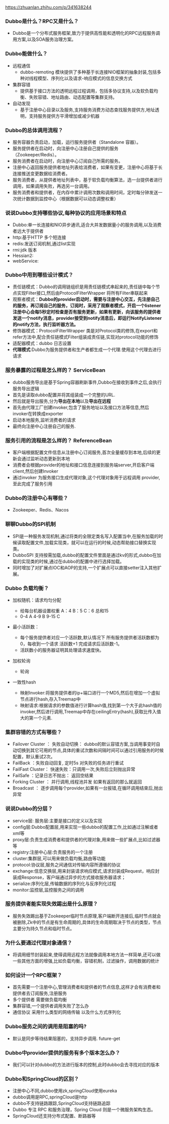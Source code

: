 https://zhuanlan.zhihu.com/p/341638244

### Dubbo是什么？RPC又是什么？

- Dubbo是一个分布式服务框架,致力于提供高性能和透明化的RPC远程服务调用方案,以及SOA服务治理方案。

### Dubbo能做什么？

- 远程通信
    - dubbo-remoting 模块提供了多种基于长连接NIO框架的抽象封装,包括多种对线程模型、序列化以及请求-响应模式的信息交换方式
- 集群容错
    - 提供基于接口方法的透明远程过程调用，包括多协议支持,以及软负载均衡、失败容错、地址路由、动态配置等集群支持。
- 自动发现
    - 基于注册中心目录以及服务,支持服务消费方动态查找服务提供方,地址透明，支持服务提供方平滑增加或减少机器

### Dubbo的总体调用流程？

- 服务容器负责启动，加载，运行服务提供者（Standalone 容器）。
- 服务提供者在启动时，向注册中心注册自己提供的服务（Zookeeper/Redis）。
- 服务消费者在启动时，向注册中心订阅自己所需的服务。
- 注册中心返回服务提供者地址列表给消费者，如果有变更，注册中心将基于长连接推送变更数据给消费者。
- 服务消费者，从提供者地址列表中，基于软负载均衡算法，选一台提供者进行调用，如果调用失败，再选另一台调用。
- 服务消费者和提供者，在内存中累计调用次数和调用时间，定时每分钟发送一次统计数据到监控中心（根据数据可以动态调整权重）

### 说说Dubbo支持哪些协议,每种协议的应用场景和特点

- Dubbo:单一长连接和NIO异步通讯,适合大并发数据量小的服务调用,以及消费者远大于提供者
- http:基于HTTP 多个短连接
- redis:发送订阅机制,通过list实现
- rmi:jdk 版本
- Hessian2:
- webService:

### Dubbo中用到哪些设计模式？

- 责任链模式：Dubbo的调用链组织是用责任链模式串起来的,责任链中每个节点实现Filter接口,然后由ProtocolFilterWrapper 将所有Filter串联起来
- 观察者模式：**Dubbo的provider启动时，需要与注册中心交互，先注册自己的服务，再订阅自己的服务，订阅时，采用了观察者模式，开启一个listener
  注册中心会每5秒定时检查是否有服务更新，如果有更新，向该服务的提供者发送一个notify消息，provider接受到notify消息后，即运行NotifyListener的notify方法，执行监听器方法。**
- 修饰器模式：ProtocolFilterWrapper 类是对Protocol类的修饰,在export和refer方法中,配合责任链模式Filter组装成责任链,实现对protocol功能的修饰
- 适配器模式：dubbo 日志设置
- **代理模式**:Dubbo为服务提供者和生产者都生成一个代理.使用这个代理去进行请求

### 服务暴露的过程是怎么样的？ ServiceBean

- dubbo服务导出是基于Spring容器刷新事件,Dubbo在接收到事件之后,会执行服务导出逻辑
- 首先是读取dubbo配置并将其组装成一个完整的URL.
- 然后就是导出服务,分为**导出在本地**以及**导出在远程**
- 首先由代理工厂创建invoker,包含了服务地址以及接口方法等信息,然后invoker在转换成exporter
- 启动本地服务,监听消费者的请求
- 最终向注册中心注册自己的服务.

### 服务引用的流程是怎么样的？ ReferenceBean

- 客户端根据配置文件信息从注册中心订阅服务,首次全量缓存到本地,后续的更新会通过监听动态更新到本地
- 消费者会根据provider的地址和接口信息连接到服务端server,开启客户端client,然后创建Invoker
- 通过invoker 为服务接口生成代理对象,这个代理对象用于远程调用 provider,至此完成了服务引用

### Dubbo的注册中心有哪些？

- Zookeeper、Redis、Nacos

### 聊聊Dubbo的SPI机制

- SPI是一种服务发现机制,通过将类的全限定类名写入配置当中,在服务加载的时候读取配置文件,加载实现类，就可以在运行的时候,动态帮助接口替换实现类。
- DubboSPI 支持按需加载,dubbo的配置文件里面是通过kv的形式,dubbo在加载的实现类的时候,通过在dubbo的配置中进行选择加载。
- 同时增加了对扩展点IOC和AOP的支持,一个扩展点可以直接setter注入其他扩展。

### Dubbo 负载均衡？

- 加权随机：请求均匀分配
    - 给每台机器设置权重 A：4 B：5 C：6 总和15
    - 0-4 A 4-9 B 9-15 C

- 最小活跃数：
    - 每个服务提供者对应一个活跃数,默认情况下 所有服务提供者活跃数都为0，每收到一个请求 活跃数+1 完成请求后活跃数-1。
    - 活跃数小的服务器证明其处理请求速度快。

- 加权轮询
    - 轮询

- 一致性hash
    - 映射Invoker:将服务提供者的ip+端口进行一个MD5,然后在增加一个虚拟节点进行hash,存入Treemap中
    - 映射请求:根据请求的参数值进行计算hash值,找到第一个大于此hash值的invoker,然后进行调用,Treemap中存在ceilingEntry(hash),获取比传入值大的第一个元素.

### 集群容错的方式有哪些？

- Failover Cluster ： 失败自动切换： dubbo的默认容错方案,当调用事变时自动切换到其它可用的节点,具体的重试次数和间隔时间可以通过引用服务的时候 配置，默认重试2次。
- FailBack ：失败自动回复, 定时5s 对失败的任务进行重试
- FailFast Cluster： 快速失败：只调用一次,失败后立刻抛出异常
- FailSafe ：记录日志不抛出： 返回空结果
- Forking Cluster ： 并行调用,线程池并发 如果有返回的那么就返回
- Broadcast ： 逐步调用每个provider,如果有一台报错,在循环调用结束后,抛出异常

### 说说Dubbo的分层？

- service层: 服务层:主要是接口的定义以及实现
- config层:Dubbo配置层,用来实现一些dubbo的配置工作,比如通过注解或者xml等
- proxy层:负责生成消费者和提供者的代理对象,用来做一些扩展点,比如过滤器等
- registry:注册中心层:负责服务的一个注册
- cluster:集群层,可以用来做负载均衡,路由等功能
- protocol:协议层,服务之间通信对传输内容所遵循的协议
- exchange:信息交换层,用来封装请求响应模式,请求封装成Request，响应封装成Response，客户端通过异步的方式接收服务器请求；
- serialize:序列化层,传输数据的序列化与反序列化过程
- monitor:监控层,监控服务之间的调用

### 服务提供者能实现失效踢出是什么原理？

- 服务失效踢出基于Zookeeper临时节点原理,客户端断开连接后,临时节点就会被删除,Zk中的节点是有生命周期的,具体的生命周期取决于节点的类型，节点主要分为持久节点和临时节点。

### 为什么要通过代理对象通信？

- 将调用细节封装起来,使得调用远程方法就像调用本地方法一样简单,还可以做一些其他方面的增强,比如负载均衡，容错机制，过滤操作，调用数据的统计

### 如何设计一个RPC框架？

- 首先需要一个注册中心,管理消费者和提供者的节点信息,这样才会有消费者和提供者去订阅服务,注册服务
- 多个提供者 需要做负载均衡
- 集群容错,一个提供者调用失败了怎么办
- 通信协议 采用什么类型的网络传输 以及什么方式序列化

### Dubbo服务之间的调用是阻塞的吗?

- 默认是同步等待结果阻塞的，支持异步调用. future-get

### Dubbo中provider提供的服务有多个版本怎么办？

- 我们可以针对dubbo的方法进行版本的控制,此时dubbo会去寻找对应的版本

### Dubbo和SpringCloud的区别？

- 注册中心不同,dubbo使用zk,springCloud使用eureka
- dubbo调用是RPC,springCloud是http
- dubbo不支持链路跟踪,SpringCloud支持链路追踪
- Dubbo 专注 RPC 和服务治理，Spring Cloud 则是一个微服务架构生态。
- SpringCloud还支持分布式配置、断路器等
